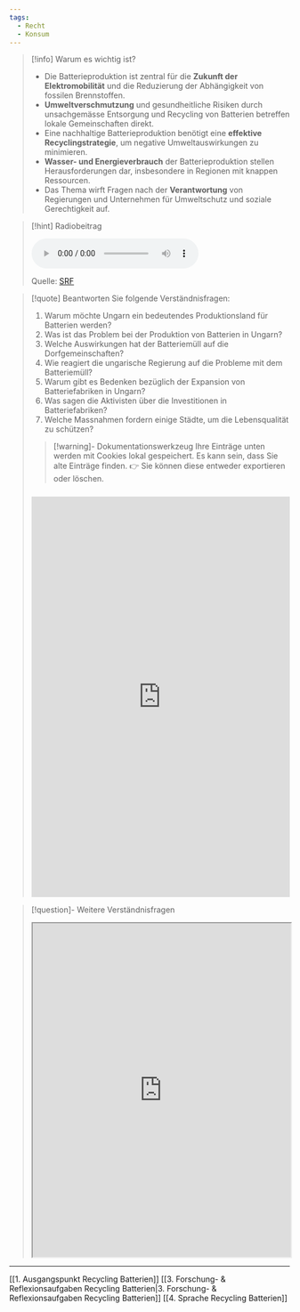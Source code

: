 ```yaml
---
tags:
  - Recht
  - Konsum
---
```

>[!info] Warum es wichtig ist?
>- Die Batterieproduktion ist zentral für die **Zukunft der Elektromobilität** und die Reduzierung der Abhängigkeit von fossilen Brennstoffen.
>- **Umweltverschmutzung** und gesundheitliche Risiken durch unsachgemässe Entsorgung und Recycling von Batterien betreffen lokale Gemeinschaften direkt.
>- Eine nachhaltige Batterieproduktion benötigt eine **effektive Recyclingstrategie**, um negative Umweltauswirkungen zu minimieren.
>- **Wasser- und Energieverbrauch** der Batterieproduktion stellen Herausforderungen dar, insbesondere in Regionen mit knappen Ressourcen.
>- Das Thema wirft Fragen nach der **Verantwortung** von Regierungen und Unternehmen für Umweltschutz und soziale Gerechtigkeit auf.

>[!hint] Radiobeitrag
>
><audio controls><source src="https://srfaudio-a.akamaihd.net/delivery/world/7d2bee8a-880f-45d0-8a11-77c79bcc2a6e.mp3"></audio>
>
>Quelle: [SRF](https://www.srf.ch/play/radio/redirect/detail/1542b343-2a5c-4bf8-ae35-74a2ea847140)

>[!quote] Beantworten Sie folgende Verständnisfragen:
>1. Warum möchte Ungarn ein bedeutendes Produktionsland für Batterien werden?
>2. Was ist das Problem bei der Produktion von Batterien in Ungarn?
>3. Welche Auswirkungen hat der Batteriemüll auf die Dorfgemeinschaften?
>4. Wie reagiert die ungarische Regierung auf die Probleme mit dem Batteriemüll?
>5. Warum gibt es Bedenken bezüglich der Expansion von Batteriefabriken in Ungarn?
>6. Was sagen die Aktivisten über die Investitionen in Batteriefabriken?
>7. Welche Massnahmen fordern einige Städte, um die Lebensqualität zu schützen?
>
>>[!warning]- Dokumentationswerkzeug 
>Ihre Einträge unten werden mit Cookies lokal gespeichert. Es kann sein, dass Sie alte Einträge finden. 
>👉 Sie können diese entweder exportieren oder löschen.
>#####
><iframe src="https://app.Lumi.education/api/v1/run/dw_E7K/embed" width="100%" height="720" frameborder="0" allowfullscreen="allowfullscreen" allow="geolocation *; microphone *; camera *; midi *; encrypted-media *"></iframe>

>[!question]- Weitere Verständnisfragen
><iframe width="100%" height="600" src="https://app.Lumi.education/run/X-wPSE" allowfullscreen allow="geolocation *; autoplay; encrypted-media"></iframe>

---
[[1. Ausgangspunkt Recycling Batterien]]
[[3. Forschung- & Reflexionsaufgaben Recycling Batterien|3. Forschung- & Reflexionsaufgaben Recycling Batterien]]
[[4. Sprache Recycling Batterien]]
